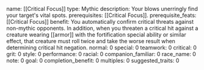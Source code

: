 name: [[Critical Focus]]
type: Mythic
description: Your blows unerringly find your target's vital spots.
prerequisites: [[Critical Focus]].
prerequisite_feats: [[Critical Focus]]
benefit: You automatically confirm critical threats against non-mythic opponents. In addition, when you threaten a critical hit against a creature wearing [[armor]] with the fortification special ability or similar effect, that creature must roll twice and take the worse result when determining critical hit negation.
normal: 0
special: 0
teamwork: 0
critical: 0
grit: 0
style: 0
performance: 0
racial: 0
companion_familiar: 0
race_name: 0
note: 0
goal: 0
completion_benefit: 0
multiples: 0
suggested_traits: 0

